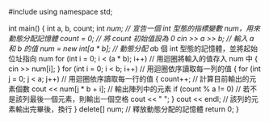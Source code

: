 #include <iostream>
using namespace std;

int main()
{
    int a, b, count;
    int *num;  // 宣告一個 int 型態的指標變數 num，用來動態分配記憶體
    count = 0;  // 將 count 初始值設為 0
    cin >> a >> b;  // 輸入 a 和 b 的值
    num = new int[a * b];  // 動態分配 a*b 個 int 型態的記憶體，並將起始位址指向 num
    for (int i = 0; i < (a * b); i++)  // 用迴圈將輸入的值存入 num 中
    {
        cin >> num[i];
    }
    for (int i = 0; i < b; i++)  // 用迴圈依序讀取每一列的值
    {
        for (int j = 0; j < a; j++)  // 用迴圈依序讀取每一行的值
        {
            count++;  // 計算目前輸出的元素個數
            cout << num[j * b + i];  // 輸出陣列中的元素
            if (count % a != 0)  // 若不是該列最後一個元素，則輸出一個空格
                cout << " ";
        }
        cout << endl;  // 該列的元素輸出完畢後，換行
    }
    delete[] num;  // 釋放動態分配的記憶體
    return 0;
}
